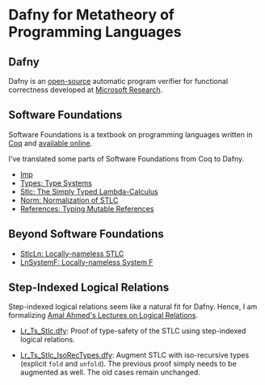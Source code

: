 Dafny for Metatheory of Programming Languages
=============================================

Dafny
-----

Dafny is an [open-source](https://github.com/Microsoft/dafny) automatic program
verifier for functional correctness developed at
[Microsoft Research](http://research.microsoft.com/en-us/projects/dafny/).

Software Foundations
--------------------

Software Foundations is a textbook on programming languages written in
[Coq](http://coq.inria.fr) and
[available online](http://www.cis.upenn.edu/~bcpierce/sf/).

I've translated some parts of Software Foundations from Coq to Dafny.

* [Imp](https://github.com/namin/dafny-sandbox/blob/master/Imp.dfy)
* [Types: Type Systems](https://github.com/namin/dafny-sandbox/blob/master/Imp.dfy)
* [Stlc: The Simply Typed Lambda-Calculus](https://github.com/namin/dafny-sandbox/blob/master/Stlc.dfy)
* [Norm: Normalization of STLC](https://github.com/namin/dafny-sandbox/blob/master/Norm.dfy)
* [References: Typing Mutable References](https://github.com/namin/dafny-sandbox/blob/master/References.dfy)

Beyond Software Foundations
---------------------------

* [StlcLn: Locally-nameless STLC](https://github.com/namin/dafny-sandbox/blob/master/StlcLn.dfy)
* [LnSystemF: Locally-nameless System F](https://github.com/namin/dafny-sandbox/blob/master/LnSystemF.dfy)

Step-Indexed Logical Relations
------------------------------

Step-indexed logical relations seem like a natural fit for Dafny. Hence,
I am formalizing
[Amal Ahmed's Lectures on Logical Relations](http://www.cs.uoregon.edu/Activities/summerschool/summer12/curriculum.html).

* [Lr_Ts_Stlc.dfy](https://github.com/namin/dafny-sandbox/blob/master/Lr_Ts_Stlc.dfy):
  Proof of type-safety of the STLC using step-indexed logical relations.

* [Lr_Ts_Stlc_IsoRecTypes.dfy](https://github.com/namin/dafny-sandbox/blob/master/Lr_Ts_Stlc_IsoRecTypes.dfy):
  Augment STLC with iso-recursive types (explicit `fold` and `unfold`).
  The previous proof simply needs to be augmented as well. The old cases remain unchanged.
